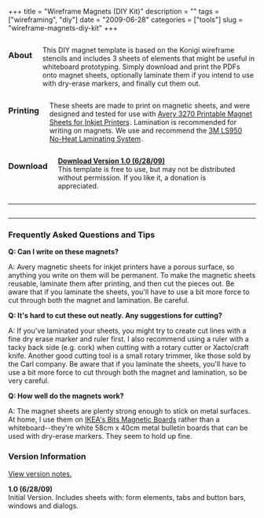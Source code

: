 +++
title = "Wireframe Magnets (DIY Kit)"
description = ""
tags = ["wireframing", "diy"]
date = "2009-06-28"
categories = ["tools"]
slug = "wireframe-magnets-diy-kit"
+++


<div class="row">
  <div class="columns small-12 medium-4">
    <h3>About</h3>
    <p>This DIY magnet template is based on the Konigi wireframe stencils and includes 3 sheets of elements that might be useful in whiteboard prototyping. Simply download and print the PDFs onto magnet sheets, optionally laminate them if you intend to use with dry-erase markers, and finally cut them out.</p>
  </div>
  <div class="columns small-12 medium-4">
    <h3>Printing</h3>
    <p>These sheets are made to print on magnetic sheets, and were designed and tested for use with <a href="http://www.amazon.com/gp/product/B00006HN5Q?ie=UTF8&amp;tag=urlgreyhot-20&amp;linkCode=as2&amp;camp=1789&amp;creative=9325&amp;creativeASIN=B00006HN5Q">Avery 3270 Printable Magnet Sheets for Inkjet Printers</a><img src="http://www.assoc-amazon.com/e/ir?t=urlgreyhot-20&amp;l=as2&amp;o=1&amp;a=B00006HN5Q" width="1" height="1" border="0" alt="" style="border:none !important; margin:0px !important;" />. Lamination is recommended for writing on magnets. We use and recommend the <a href="http://www.amazon.com/gp/product/B00004TS5Y?ie=UTF8&amp;tag=urlgreyhot-20&amp;linkCode=as2&amp;camp=1789&amp;creative=9325&amp;creativeASIN=B00004TS5Y">3M LS950 No-Heat Laminating System</a><img src="http://www.assoc-amazon.com/e/ir?t=urlgreyhot-20&amp;l=as2&amp;o=1&amp;a=B00004TS5Y" width="1" height="1" border="0" alt="" style="border:none !important; margin:0px !important;" />.
    </p>
  </div>
  <div class="columns small-12 medium-4">
    <h3>Download</h3>
    <p><strong><a href="/media/tools/wireframe-magnets/konigi-wireframe-magnets.pdf.zip">Download Version 1.0 (6/28/09)</a></strong><br />
    <span class="t10">This template is free to use, but may not be distributed without permission. If you like it, a donation is appreciated.</span></p>
    <form action="https://www.paypal.com/cgi-bin/webscr" method="post" class="mar0 pad0">
    <input type="image" src="https://www.paypal.com/en_US/i/btn/btn_donate_SM.gif" border="0" name="submit" alt=""  class="mar0 pad0 paypal" style="background-color: #fff;" /><br />
    <input type="hidden" name="cmd" value="_s-xclick" class="mar0 pad0" /><br />
    <input type="hidden" name="hosted_button_id" value="2318535" class="mar0 pad0" /><br />
    <img alt="" border="0" src="https://www.paypal.com/en_US/i/scr/pixel.gif" width="1" height="1" class="mar0 pad0" /><br />
    </form>
  </div>
</div>

<hr>

<div class="row">
  <div class="columns small-12 medium-4">
    <a href="/media/tools/wireframe-magnets/konigi-wireframe-magnets-forms.png" class="group" rel="group"><img src="/media/tools/wireframe-magnets/konigi-wireframe-magnets-forms-thumb.png" alt="" class="img-responsive" /></a>
  </div>
  <div class="columns small-12 medium-4">
    <a href="/media/tools/wireframe-magnets/konigi-wireframe-magnets-tabs-buttonbars.png" class="group" rel="group"><img src="/media/tools/wireframe-magnets/konigi-wireframe-magnets-tabs-buttonbars-thumb.png" alt="" class="img-responsive" /></a>
  </div>
  <div class="columns small-12 medium-4">
    <a href="/media/tools/wireframe-magnets/konigi-wireframe-magnets-windows-dialogs.png" class="group" rel="group"><img src="/media/tools/wireframe-magnets/konigi-wireframe-magnets-windows-dialogs-thumb.png" alt="" class="img-responsive" /></a>
  </div>
</div>

<hr>

<div class="faq">
<h3>Frequently Asked Questions and Tips</h3>
<p><strong>Q: Can I write on these magnets?</strong></p>
<p>A: Avery magnetic sheets for inkjet printers have a porous surface, so anything you write on them will be permanent. To make the magnetic sheets reusable, laminate them after printing, and then cut the pieces out.  Be aware that if you laminate the sheets, you'll have to use a bit more force to cut through both the magnet and lamination. Be careful.</p>
<p><strong>Q: It's hard to cut these out neatly. Any suggestions for cutting?</strong></p>
<p>A: If you've laminated your sheets, you might try to create cut lines with a fine dry erase marker and ruler first. I also recommend using a ruler with a tacky back side (e.g. cork) when cutting with a rotary cutter or Xacto/craft knife. Another good cutting tool is a small rotary trimmer, like those sold by the Carl company. Be aware that if you laminate the sheets, you'll have to use a bit more force to cut through both the magnet and lamination, so be very careful.</p>
<p><strong>Q: How well do the magnets work?</strong></p>
<p>A: The magnet sheets are plenty strong enough to stick on metal surfaces. At home, I use them on <a href="http://www.ikea.com/us/en/catalog/products/90059072">IKEA's Bits Magnetic Boards</a> rather than a whiteboard--they're white 58cm x 40cm metal bulletin boards that can be used with dry-erase markers. They seem to hold up fine. </p>
</div>

<div class="version">
<h3>Version Information</h3>
<p><a href="javascript:void(0);" class="toggle">View version notes.</a></p>
<div class="toggle-content hide">
<p>
<strong>1.0 (6/28/09)</strong><br />
Initial Version. Includes sheets with: form elements, tabs and button bars, windows and dialogs.
</p>
</div>
</div>
